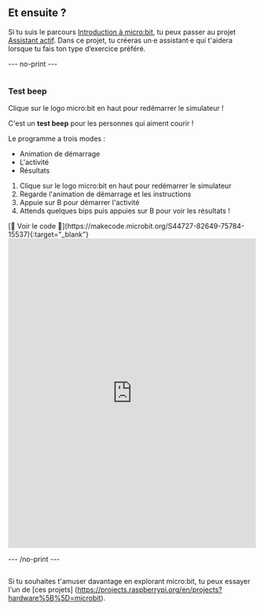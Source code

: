 ## Et ensuite ?

Si tu suis le parcours [Introduction à micro:bit](https://projects.raspberrypi.org/en/raspberrypi/microbit-intro), tu peux passer au projet [Assistant actif](https://projects.raspberrypi.org/en/projects/active-assistant). Dans ce projet, tu créeras un·e assistant·e qui t'aidera lorsque tu fais ton type d’exercice préféré.

\--- no-print ---

<div style="display: flex; flex-wrap: wrap">
<div style="flex-basis: 200px; flex-grow: 1">  

### Test beep

Clique sur le logo micro:bit en haut pour redémarrer le simulateur !

C'est un **test beep** pour les personnes qui aiment courir !

Le programme a trois modes :

- Animation de démarrage
- L'activité
- Résultats

1. Clique sur le logo micro:bit en haut pour redémarrer le simulateur
2. Regarde l'animation de démarrage et les instructions
3. Appuie sur B pour démarrer l'activité
4. Attends quelques bips puis appuies sur B pour voir les résultats !

</div>
<div>
[👀 Voir le code 👀](https://makecode.microbit.org/S44727-82649-75784-15537){:target="_blank"}
<div style="position:relative;height:0;padding-bottom:125%;overflow:hidden;"><iframe style="position:absolute;top:0;left:0;width:100%;height:100%;" src="https://makecode.microbit.org/---run?id=S44727-82649-75784-15537" allowfullscreen="allowfullscreen" sandbox="allow-popups allow-forms allow-scripts allow-same-origin" frameborder="0"></iframe></div>

</div>

\--- /no-print ---

Si tu souhaites t'amuser davantage en explorant micro:bit, tu peux essayer l'un de [ces projets] (https://projects.raspberrypi.org/en/projects?hardware%5B%5D=microbit).
